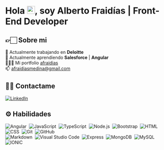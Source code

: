 # Hola <img src="https://media.giphy.com/media/hvRJCLFzcasrR4ia7z/giphy.gif" width="25px">, soy Alberto Fraidías | Front-End Developer

## 👉🏻 Sobre mi

💼 Actualmente trabajando en **Deloitte**<br>
🚀 Actualmente aprendiendo **Salesforce** | **Angular**<br>
👨🏻‍💻 Mi portfolio [afraidias](https://afraidias.github.io/website)<br>
📫 afraidiasmedina@gmail.com

## 🤙🏻 Contactame

<a href="https://www.linkedin.com/in/afraidias" target="_blank">
  <img src="https://img.shields.io/badge/LinkedIn-%230077B5.svg?&style=flat&logo=linkedin&logoColor=white" alt="LinkedIn">
</a>

## ⚙️ Habilidades

![Angular](https://img.shields.io/badge/-Angular-f1f2f3?style=flat&logo=angular&logoColor=DD0031)&nbsp;
![JavaScript](https://img.shields.io/badge/-JavaScript-f1f2f3?style=flat&logo=javascript)&nbsp;
![TypeScript](https://img.shields.io/badge/-TypeScript-f1f2f3?style=flat&logo=typescript)&nbsp;
![Node.js](https://img.shields.io/badge/-Node.js-f1f2f3?style=flat&logo=node.js)&nbsp;
![Bootstrap](https://img.shields.io/badge/-Bootstrap-f1f2f3?style=flat&logo=bootstrap&logoColor=563D7C)&nbsp;
![HTML](https://img.shields.io/badge/-HTML-f1f2f3?style=flat&logo=HTML5)&nbsp;
![CSS](https://img.shields.io/badge/-CSS-f1f2f3?style=flat&logo=CSS3&logoColor=1572B6)&nbsp;
![Git](https://img.shields.io/badge/-Git-f1f2f3?style=flat&logo=git)&nbsp;
![GitHub](https://img.shields.io/badge/-GitHub-f1f2f3?style=flat&logo=github&logoColor=333)\
![Markdown](https://img.shields.io/badge/-Markdown-f1f2f3?style=flat&logo=markdown&logoColor=333)&nbsp;
![Visual Studio Code](https://img.shields.io/badge/-Visual%20Studio%20Code-f1f2f3?style=flat&logo=visual-studio-code&logoColor=007ACC)&nbsp;
![Express](https://img.shields.io/badge/-Express-f1f2f3?style=flat&logo=express&logoColor=333)&nbsp;
![MongoDB](https://img.shields.io/badge/-MongoDB-f1f2f3?style=flat&logo=MongoDB)&nbsp;
![MySQL](https://img.shields.io/badge/-MySQL-f1f2f3?style=flat&logo=MySQL)&nbsp;
![IONIC](https://img.shields.io/badge/-Ionic-f1f2f3?style=flat&logo=Ionic)
